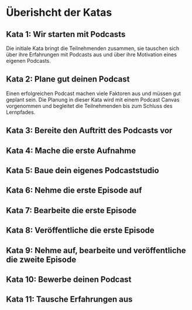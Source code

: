 # Überishcht der Katas

## Kata 1: Wir starten mit Podcasts
Die initiale Kata bringt die Teilnehmenden zusammen, sie tauschen sich über ihre Erfahrungen mit Podcasts aus und über ihre Motivation eines eigenen Podcasts.

## Kata 2: Plane gut deinen Podcast
Einen erfolgreichen Podcast machen viele Faktoren aus und müssen gut geplant sein. Die Planung in dieser Kata wird mit einem Podcast Canvas vorgenommen und begleitet die Teilnehmenden bis zum Schluss des Lernpfades.

## Kata 3: Bereite den Auftritt des Podcasts vor

## Kata 4: Mache die erste Aufnahme

## Kata 5: Baue dein eigenes Podcaststudio

## Kata 6: Nehme die erste Episode auf

## Kata 7: Bearbeite die erste Episode

## Kata 8: Veröffentliche die erste Episode

## Kata 9: Nehme auf, bearbeite und veröffentliche die zweite Episode

## Kata 10: Bewerbe deinen Podcast

## Kata 11: Tausche Erfahrungen aus
